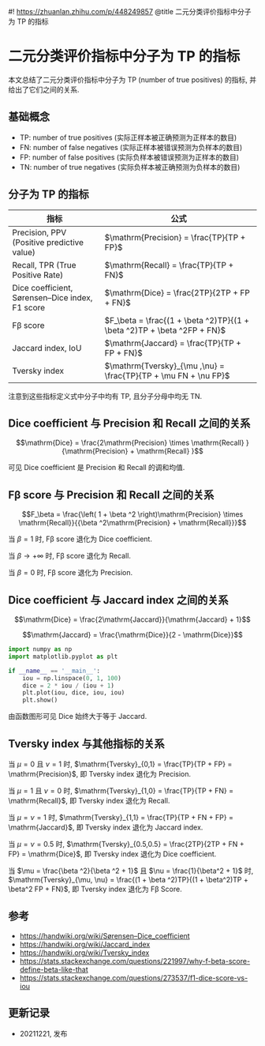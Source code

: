 #! https://zhuanlan.zhihu.com/p/448249857
@title 二元分类评价指标中分子为 TP 的指标

# 二元分类评价指标中分子为 TP 的指标

本文总结了二元分类评价指标中分子为 TP (number of true positives) 的指标, 并给出了它们之间的关系.

## 基础概念
- TP: number of true positives (实际正样本被正确预测为正样本的数目)
- FN: number of false negatives (实际正样本被错误预测为负样本的数目)
- FP: number of false positives (实际负样本被错误预测为正样本的数目)
- TN: number of true negatives (实际负样本被正确预测为负样本的数目)

## 分子为 TP 的指标

指标                                       | 公式
-------------------------------------------|--------
Precision, PPV (Positive predictive value) | $\mathrm{Precision} = \frac{TP}{TP + FP}$
Recall, TPR (True Positive Rate)           | $\mathrm{Recall} = \frac{TP}{TP + FN}$
Dice coefficient, Sørensen–Dice index, F1 score | $\mathrm{Dice} = \frac{2TP}{2TP + FP + FN}$ 
Fβ score                                  | $F_\beta = \frac{(1 + \beta ^2)TP}{(1 + \beta ^2)TP + \beta ^2FP + FN}$
Jaccard index, IoU                        | $\mathrm{Jaccard} = \frac{TP}{TP + FP + FN}$
Tversky index                             | $\mathrm{Tversky}_{\mu ,\nu} = \frac{TP}{TP + \mu FN + \nu FP}$

注意到这些指标定义式中分子中均有 TP, 且分子分母中均无 TN.

## Dice coefficient 与 Precision 和 Recall 之间的关系
$$\mathrm{Dice} = \frac{2\mathrm{Precision} \times \mathrm{Recall} }{\mathrm{Precision} + \mathrm{Recall} }$$

可见 Dice coefficient 是 Precision 和 Recall 的调和均值.

## Fβ score 与 Precision 和 Recall 之间的关系
$$F_\beta = \frac{\left( 1 + \beta ^2  \right)\mathrm{Precision} \times \mathrm{Recall}}{{\beta ^2\mathrm{Precision} + \mathrm{Recall}}}$$

当 $\beta = 1$ 时, Fβ score 退化为 Dice coefficient.

当 $\beta \to + \infty$ 时, Fβ score 退化为 Recall.

当 $\beta = 0$ 时, Fβ score 退化为 Precision.

## Dice coefficient 与 Jaccard index 之间的关系
$$\mathrm{Dice} = \frac{2\mathrm{Jaccard}}{\mathrm{Jaccard} + 1}$$

$$\mathrm{Jaccard} = \frac{\mathrm{Dice}}{2 - \mathrm{Dice}}$$

```python
import numpy as np
import matplotlib.pyplot as plt

if __name__ == '__main__':
    iou = np.linspace(0, 1, 100)
    dice = 2 * iou / (iou + 1)
    plt.plot(iou, dice, iou, iou)
    plt.show()
```
由函数图形可见 Dice 始终大于等于 Jaccard.


## Tversky index 与其他指标的关系

当 $\mu = 0$ 且 $\nu = 1$ 时, $\mathrm{Tversky}_{0,1} = \frac{TP}{TP + FP} = \mathrm{Precision}$, 即 Tversky index 退化为 Precision.

当 $\mu = 1$ 且 $\nu = 0$ 时, $\mathrm{Tversky}_{1,0} = \frac{TP}{TP + FN} = \mathrm{Recall}$, 即 Tversky index 退化为 Recall.

当 $\mu = \nu = 1$ 时, $\mathrm{Tversky}_{1,1} = \frac{TP}{TP + FN + FP} = \mathrm{Jaccard}$, 即 Tversky index 退化为 Jaccard index.

当 $\mu = \nu = 0.5$ 时, $\mathrm{Tversky}_{0.5,0.5} = \frac{2TP}{2TP + FN + FP} = \mathrm{Dice}$, 即 Tversky index 退化为 Dice coefficient.

当 $\mu = \frac{\beta ^2}{\beta ^2 + 1}$ 且 $\nu = \frac{1}{\beta^2 + 1}$ 时, $\mathrm{Tversky}_{\mu, \nu} = \frac{(1 + \beta ^2)TP}{(1 + \beta^2)TP + \beta^2 FP + FN}$, 即 Tversky index 退化为 Fβ Score.


## 参考
- <https://handwiki.org/wiki/Sørensen–Dice_coefficient>
- <https://handwiki.org/wiki/Jaccard_index>
- <https://handwiki.org/wiki/Tversky_index>
- <https://stats.stackexchange.com/questions/221997/why-f-beta-score-define-beta-like-that>
- <https://stats.stackexchange.com/questions/273537/f1-dice-score-vs-iou>

## 更新记录
- 20211221, 发布

